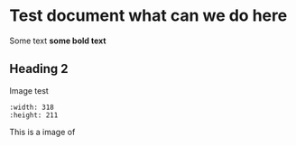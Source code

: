 # Test document what can we do here

Some text **some bold text**

## Heading 2

Image test

```{image} ./media/image1.png
:width: 318
:height: 211
```

This is a image of
